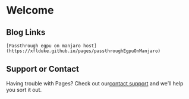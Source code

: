 # Welcome

## Blog Links

    [Passthrough egpu on manjaro host](https://xflduke.github.io/pages/passthroughEgpuOnManjaro)

## Support or Contact

Having trouble with Pages? Check out our[contact support](https://github.com/xflduke/xflduke.github.io) and we’ll help you sort it out.
